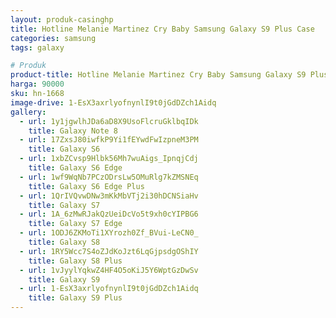 ```yaml
---
layout: produk-casinghp
title: Hotline Melanie Martinez Cry Baby Samsung Galaxy S9 Plus Case
categories: samsung
tags: galaxy

# Produk
product-title: Hotline Melanie Martinez Cry Baby Samsung Galaxy S9 Plus Case
harga: 90000
sku: hn-1668
image-drive: 1-EsX3axrlyofnynlI9t0jGdDZch1Aidq
gallery:
  - url: 1y1jgwlhJDa6aD8X9UsoFlcruGklbqIDk
    title: Galaxy Note 8
  - url: 17ZxsJ80iwfkP9Yi1fEYwdFwIzpneM3PM
    title: Galaxy S6
  - url: 1xbZCvsp9Hlbk56Mh7wuAigs_IpnqjCdj
    title: Galaxy S6 Edge
  - url: 1wf9WqNb7PCzODrsLw5OMuRlg7kZMSNEq
    title: Galaxy S6 Edge Plus
  - url: 1QrIVQvwDNw3mKkMbVTj2i30hDCNSiaHv
    title: Galaxy S7
  - url: 1A_6zMwRJakQzUeiDcVo5t9xh0cYIPBG6
    title: Galaxy S7 Edge
  - url: 1ODJ6ZKMoTi1XYrozh0Zf_BVui-LeCN0_
    title: Galaxy S8
  - url: 1RY5Wcc7S4oZJdKoJzt6LqGjpsdgOShIY
    title: Galaxy S8 Plus
  - url: 1vJyylYqkwZ4HF4O5oKiJ5Y6WptGzDwSv
    title: Galaxy S9
  - url: 1-EsX3axrlyofnynlI9t0jGdDZch1Aidq
    title: Galaxy S9 Plus
---
```

